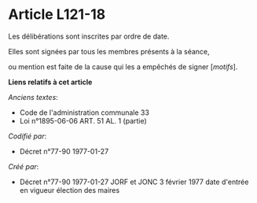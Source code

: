 # Article L121-18

Les délibérations sont inscrites par ordre de date. 

Elles sont signées par tous les membres présents à la séance,

ou mention est faite de la cause qui les a empêchés de signer [*motifs*].

**Liens relatifs à cet article**

_Anciens textes_:

  - Code de l'administration communale 33
  - Loi n°1895-06-06 ART. 51 AL. 1 (partie)

_Codifié par_:

  - Décret n°77-90 1977-01-27

_Créé par_:

  - Décret n°77-90 1977-01-27 JORF et JONC 3 février 1977 date d'entrée en vigueur élection des maires
